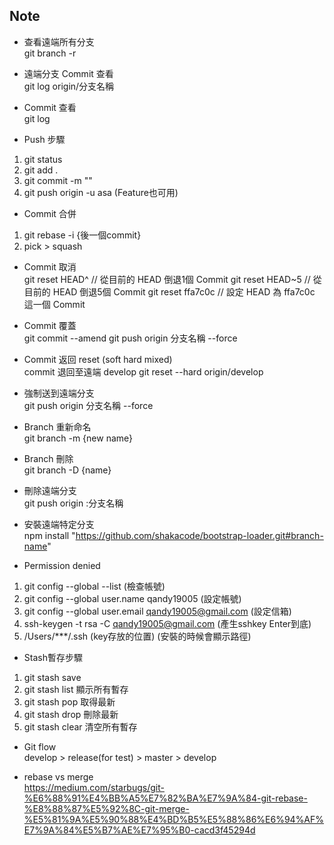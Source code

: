 ## Note
- 查看遠端所有分支<br />
  git branch -r

- 遠端分支 Commit 查看 <br />
  git log origin/分支名稱

- Commit 查看<br />
  git log 

- Push 步驟
1. git status
2. git add .
3. git commit -m ""
4. git push origin -u asa (Feature也可用)

- Commit 合併
1. git rebase -i {後一個commit}
2. pick > squash

- Commit 取消<br />
  git reset HEAD^ // 從目前的 HEAD 倒退1個 Commit
  git reset HEAD~5 // 從目前的 HEAD 倒退5個 Commit
  git reset ffa7c0c // 設定 HEAD 為 ffa7c0c 這一個 Commit

- Commit 覆蓋<br />
  git commit --amend
  git push origin 分支名稱 --force

- Commit 返回 reset (soft hard mixed)<br />
  commit 退回至遠端 develop
  git reset --hard origin/develop 

- 強制送到遠端分支<br />
  git push origin 分支名稱 --force

- Branch 重新命名<br />
  git branch -m {new name}

- Branch 刪除<br />
  git branch -D {name}

- 刪除遠端分支<br />
  git push origin :分支名稱

- 安裝遠端特定分支<br />
  npm install "https://github.com/shakacode/bootstrap-loader.git#branch-name"

- Permission denied
1. git config --global --list (檢查帳號)
2. git config --global user.name qandy19005 (設定帳號)
3. git config --global user.email qandy19005@gmail.com (設定信箱)
4. ssh-keygen -t rsa -C qandy19005@gmail.com (產生sshkey Enter到底)
5. /Users/***/.ssh (key存放的位置) (安裝的時候會顯示路徑)

- Stash暫存步驟
1. git stash save
2. git stash list 顯示所有暫存
3. git stash pop 取得最新
4. git stash drop 刪除最新
5. git stash clear 清空所有暫存

- Git flow<br />
  develop > release(for test) > master > develop

- rebase vs merge<br />
  https://medium.com/starbugs/git-%E6%88%91%E4%BB%A5%E7%82%BA%E7%9A%84-git-rebase-%E8%88%87%E5%92%8C-git-merge-%E5%81%9A%E5%90%88%E4%BD%B5%E5%88%86%E6%94%AF%E7%9A%84%E5%B7%AE%E7%95%B0-cacd3f45294d